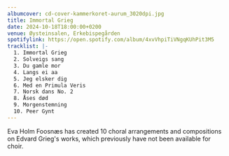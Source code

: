 ```yaml
---
albumcover: cd-cover-kammerkoret-aurum_3020dpi.jpg
title: Immortal Grieg
date: 2024-10-18T18:00:00+0200
venue: Øysteinsalen, Erkebispegården
spotifylink: https://open.spotify.com/album/4xvVhpiTiVNgqKUhPit3M5
tracklist: |-
  1. Immortal Grieg
  2. Solveigs sang
  3. Du gamle mor
  4. Langs ei aa
  5. Jeg elsker dig
  6. Med en Primula Veris
  7. Norsk dans No. 2
  8. Åses død
  9. Morgenstemning
  10. Peer Gynt
---
```

Eva Holm Foosnæs has created 10 choral arrangements and compositions on Edvard Grieg's works, which previously have not been available for choir.
